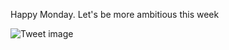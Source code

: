 Happy Monday. Let's be more ambitious this week


![Tweet image](/asset/crosspoast/GZ2j2x5awAA8fPI.jpg)

